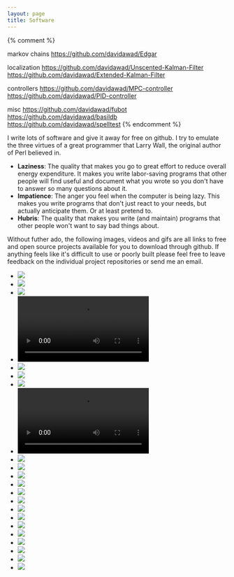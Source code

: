 ```yaml
---
layout: page
title: Software
---
```


{% comment %}
<!-- TODO add the following projects and images -->
markov chains
https://github.com/davidawad/Edgar

localization
https://github.com/davidawad/Unscented-Kalman-Filter
https://github.com/davidawad/Extended-Kalman-Filter

controllers
https://github.com/davidawad/MPC-controller
https://github.com/davidawad/PID-controller

misc
https://github.com/davidawad/fubot
https://github.com/davidawad/basildb
https://github.com/davidawad/spelltest
{% endcomment %}


I write lots of software and give it away for free on github. I try to emulate the three virtues of a great programmer that Larry Wall, the original author of Perl believed in.

- **Laziness**: The quality that makes you go to great effort to reduce overall energy expenditure. It makes you write labor-saving programs that other people will find useful and document what you wrote so you don't have to answer so many questions about it.
- **Impatience**: The anger you feel when the computer is being lazy. This makes you write programs that don't just react to your needs, but actually anticipate them. Or at least pretend to.
- **Hubris**: The quality that makes you write (and maintain) programs that other people won't want to say bad things about.


Without futher ado, the following images, videos and gifs are all links to free and open source projects available for you to download through github. If anything feels like it's difficult to use or poorly built please feel free to leave feedback on the individual project repositories or send me an email.


<!-- PORTFOLIO SECTION TODO automate this somehow at some point in the future -->
<ul class="grid effect-2" id="grid">
    <li><a href="https://github.com/DavidAwad/pebbledex"><img src="{{ site.baseurl }}public/img/projects/pebbledex.jpg"></a></li>
    <li><a href="https://github.com/DavidAwad/traffic-sign-classifier"><img src="{{ site.baseurl }}public/img/projects/traffic-sign.jpg"></a></li>
    <li><a href="https://github.com/DavidAwad/lane-detection"><img src="{{ site.baseurl }}public/img/projects/lane-detection.jpg"></a></li>
    <li>
      <a href="https://github.com/DavidAwad/">
        <video autoplay loop>
          <source src="{{ site.baseurl }}public/img/projects/self-driving.mp4" type="video/mp4">
        </video>
      </a>
    </li>
    <li><a href="https://github.com/DavidAwad/insightweets"><img src="{{ site.baseurl }}public/img/projects/insightweets.png"></a></li>
    <li><a href="https://github.com/DavidAwad/Read-Between-The-Lines"><img src="{{ site.baseurl }}public/img/projects/read between the lines.png"></a></li>
    <li><a href="http://armnewbrunswick.org"><img src="{{ site.baseurl }}public/img/projects/ARM.png"></a></li>
    <li>
      <a href="https://github.com/DavidAwad/capstone">
        <video autoplay loop>
          <source src="{{ site.baseurl }}public/img/projects/capstone.mp4" type="video/mp4">
        </video>
      </a>
    </li>
    <li><a href="https://github.com/DavidAwad/hi.rd"><img src="{{ site.baseurl }}public/img/projects/Hi.rd.png"></a></li>
    <li><a href="https://github.com/DavidAwad/blocky"><img src="{{ site.baseurl }}public/img/projects/blocky.png"></a></li>
    <li><a href="https://github.com/DavidAwad/vehicle-detection"><img src="{{ site.baseurl }}public/img/projects/vehicle-detection.jpg"></a></li>
    <li><a href="https://github.com/DavidAwad/kinectsentrygun"><img src="{{ site.baseurl }}public/img/projects/sentrygun.jpg"></a></li>
    <li><a href="https://github.com/DavidAwad/spaceshare"><img src="{{ site.baseurl }}public/img/projects/spaceshare.png"></a></li>
    <li><a href="https://github.com/DavidAwad/ironmyo"><img src="{{ site.baseurl }}public/img/projects/ironmyo.jpg"></a></li>
    <li><a href="https://github.com/DavidAwad/advanced-lane-detection"><img src="{{ site.baseurl }}public/img/projects/advanced-lane-detection.jpg"></a></li>
    <li><a href="https://github.com/DavidAwad/Waves"><img src="{{ site.baseurl }}public/img/projects/waves.png"></a></li>
    <li><a href="https://github.com/DavidAwad/vcluster"><img src="{{ site.baseurl }}public/img/projects/vcluster.png"></a></li>
    <li><a href="https://github.com/DavidAwad/particle-filter"><img src="{{ site.baseurl }}public/img/projects/particle-filter.gif"></a></li>
    <li><a href="https://github.com/DavidAwad/simpleandroid"><img src="{{ site.baseurl }}public/img/projects/simpleandroid.png"></a></li>
    <li><a href="https://github.com/DavidAwad/spn.rutgers.edu"><img src="{{ site.baseurl }}public/img/projects/spn.png"></a></li>
    <li><a href="https://github.com/DavidAwad/ProducerConsumer"><img src="{{ site.baseurl }}public/img/projects/bookorder.png"></a></li>
    <!-- <li><a href="https://github.com/DavidAwad/pauline"><img src="{{ site.baseurl }}public/img/projects/pauline.png"></a></li> -->
    <li><a href="https://github.com/DavidAwad/Goldbach-Conjecture"><img src="{{ site.baseurl }}public/img/projects/goldbach.png"></a></li>
</ul>


<!-- scripts for image carousel -->
<script type="text/javascript" src="{{ site.baseurl }}public/js/masonry.pkgd.min.js"></script>
<script type="text/javascript" src="{{ site.baseurl }}public/js/imagesloaded.js"></script>
<script type="text/javascript" src="{{ site.baseurl }}public/js/classie.js"></script>
<script type="text/javascript" src="{{ site.baseurl }}public/js/AnimOnScroll.js"></script>
<script type="text/javascript" src="{{ site.baseurl }}public/js/modernizr.custom.js"></script>

<script>
  new AnimOnScroll( document.getElementById('grid'), {
      minDuration : 0.4,
      maxDuration : 0.7,
      viewportFactor : 0.2
  } );
</script>
